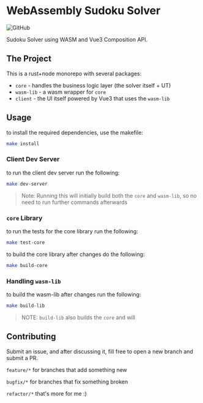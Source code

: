 # WebAssembly Sudoku Solver
![GitHub](https://img.shields.io/github/license/MatanelGordon/wasm-sudoku-solver?style=for-the-badge)

Sudoku Solver using WASM and Vue3 Composition API.

## The Project

This is a rust+node monorepo with several packages:

- `core` - handles the business logic layer (the solver itself + UT)
- `wasm-lib` - a wasm wrapper for `core`
- `client` - the UI itself powered by Vue3 that uses the `wasm-lib`

## Usage
 
to install the required dependencies, use the makefile:

```bash
make install
```

### Client Dev Server 
to run the client dev server run the following:

```bash
make dev-server
```

> Note: Running this will initially build both the `core` and `wasm-lib`, so no need to run further commands afterwards

### `core` Library

to run the tests for the core library run the following:

```bash
make test-core
```

to build the core library after changes do the following:

```bash
make build-core
```

### Handling `wasm-lib`

to build the wasm-lib after changes run the following: 

```bash
make build-lib
```

> NOTE: `build-lib` also builds the `core` and will 

## Contributing

Submit an issue, and after discussing it, fill free to open a new branch and submit a PR. 

`feature/*` for branches that add something new

`bugfix/*` for branches that fix something broken

`refactor/*` that's more for me :)